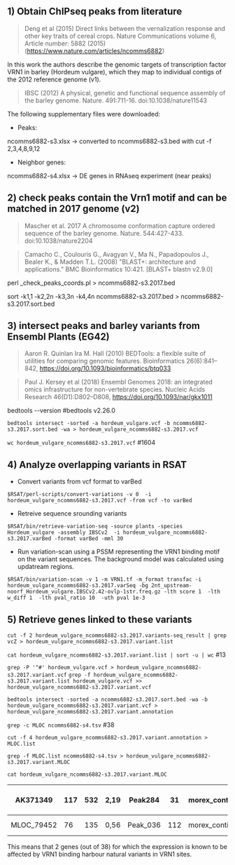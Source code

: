 
## 1) Obtain ChIPseq peaks from literature

> Deng et al (2015) Direct links between the vernalization response and other key traits of cereal crops. 
> Nature Communications volume 6, Article number: 5882 (2015)  (https://www.nature.com/articles/ncomms6882)

In this work the authors describe the genomic targets of transcription factor VRN1 in barley (Hordeum vulgare),
which they map to individual contigs of the 2012 reference genome (v1).

> IBSC (2012) A physical, genetic and functional sequence assembly of the barley genome. Nature. 491:711-16. doi:10.1038/nature11543

The following supplementary files were downloaded:

* Peaks:

ncomms6882-s3.xlsx -> converted to ncomms6882-s3.bed with cut -f 2,3,4,8,9,12 

* Neighbor genes:

ncomms6882-s4.xlsx -> DE genes in RNAseq experiment (near peaks)

## 2) check peaks contain the Vrn1 motif and can be matched in 2017 genome (v2)

> Mascher et al. 2017 A chromosome conformation capture ordered sequence of the barley genome. Nature. 544:427-433. doi:10.1038/nature2204

> Camacho C., Coulouris G., Avagyan V., Ma N., Papadopoulos J., Bealer K., & Madden T.L. (2008) "BLAST+: architecture and applications." BMC Bioinformatics 10:421.   [BLAST+ blastn v2.9.0]

perl _check_peaks_coords.pl > ncomms6882-s3.2017.bed

sort -k1,1 -k2,2n -k3,3n -k4,4n  ncomms6882-s3.2017.bed > ncomms6882-s3.2017.sort.bed

## 3) intersect peaks and barley variants from Ensembl Plants (EG42)

> Aaron R. Quinlan Ira M. Hall (2010) BEDTools: a flexible suite of utilities for comparing genomic features. Bioinformatics 26(6):841–842, https://doi.org/10.1093/bioinformatics/btq033

> Paul J. Kersey et al (2018) Ensembl Genomes 2018: an integrated omics infrastructure for non-vertebrate species. Nucleic Acids Research 46(D1):D802–D808, https://doi.org/10.1093/nar/gkx1011

bedtools --version
#bedtools v2.26.0

`bedtools intersect -sorted -a hordeum_vulgare.vcf -b ncomms6882-s3.2017.sort.bed -wa > hordeum_vulgare_ncomms6882-s3.2017.vcf`

`wc hordeum_vulgare_ncomms6882-s3.2017.vcf`
#1604

## 4) Analyze overlapping variants in RSAT

* Convert variants from vcf format to varBed

`$RSAT/perl-scripts/convert-variations -v 0  -i hordeum_vulgare_ncomms6882-s3.2017.vcf -from vcf -to varBed`

* Retreive sequence srounding variants

`$RSAT/bin/retrieve-variation-seq -source plants -species Hordeum_vulgare -assembly IBSCv2 	-i hordeum_vulgare_ncomms6882-s3.2017.varBed -format varBed -mml 30`

* Run variation-scan using a PSSM representing the VRN1 binding motif on the variant sequences. The background model was calculated using updatream regions.

`$RSAT/bin/variation-scan -v 1 -m VRN1.tf -m_format transfac -i hordeum_vulgare_ncomms6882-s3.2017.varSeq -bg 2nt_upstream-noorf_Hordeum_vulgare.IBSCv2.42-ovlp-1str.freq.gz -lth score 1  -lth w_diff 1  -lth pval_ratio 10  -uth pval 1e-3 `

## 5) Retrieve genes linked to these variants

`cut -f 2 hordeum_vulgare_ncomms6882-s3.2017.variants-seq_result | grep vcZ > hordeum_vulgare_ncomms6882-s3.2017.variant.list `

`cat hordeum_vulgare_ncomms6882-s3.2017.variant.list | sort -u | wc`
#13

`grep -P '^#' hordeum_vulgare.vcf > hordeum_vulgare_ncomms6882-s3.2017.variant.vcf`
`grep -f hordeum_vulgare_ncomms6882-s3.2017.variant.list hordeum_vulgare.vcf >> 	hordeum_vulgare_ncomms6882-s3.2017.variant.vcf`

`bedtools intersect -sorted -a ncomms6882-s3.2017.sort.bed -wa -b hordeum_vulgare_ncomms6882-s3.2017.variant.vcf > hordeum_vulgare_ncomms6882-s3.2017.variant.annotation `

`grep -c MLOC ncomms6882-s4.tsv`
#38

`cut -f 4 hordeum_vulgare_ncomms6882-s3.2017.variant.annotation > MLOC.list`
	
`grep -f MLOC.list ncomms6882-s4.tsv > hordeum_vulgare_ncomms6882-s3.2017.variant.MLOC`

`cat hordeum_vulgare_ncomms6882-s3.2017.variant.MLOC`

| AK371349   | 117 | 532 | 2,19 | Peak284  | 31  | morex_contig_63135 | MLOC_73196 | Amino acid permease |
|------------|-----|-----|------|----------|-----|--------------------|------------|---------------------|
| MLOC_79452 | 76  | 135 | 0,56 | Peak_036 | 112 | morex_contig_85083 | MLOC_79452 | Unknown protein     |


This means that 2 genes (out of 38) for which the expression is known to be affected by VRN1 binding harbour natural variants
in VRN1 sites.

